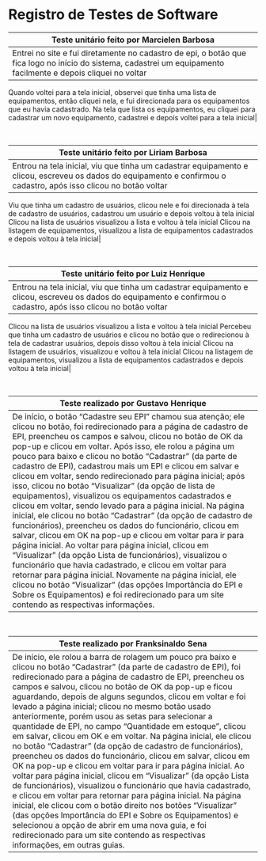 # Registro de Testes de Software

<!-- <span style="color:red">Pré-requisitos: <a href="3-Projeto de Interface.md"> Projeto de Interface</a></span>, <a href="8-Plano de Testes de Software.md"> Plano de Testes de Software</a>

Relatório com as evidências dos testes de software realizados no sistema pela equipe, baseado em um plano de testes pré-definido.

## Avaliação

Discorra sobre os resultados do teste. Ressaltando pontos fortes e fracos identificados na solução. Comente como o grupo pretende atacar esses pontos nas próximas iterações. Apresente as falhas detectadas e as melhorias geradas a partir dos resultados obtidos nos testes.

> **Links Úteis**:
> - [Ferramentas de Test para Java Script](https://geekflare.com/javascript-unit-testing/) -->

| Teste unitário feito por Marcielen Barbosa |
| ---- |
| Entrei no site e fui diretamente no cadastro de epi, o botão que fica logo no início do sistema, cadastrei um equipamento facilmente e depois cliquei no voltar
Quando voltei para a tela inicial, observei que tinha uma lista de equipamentos, então cliquei nela, e fui direcionada para os equipamentos que eu havia cadastrado.
Na tela que lista os equipamentos, eu cliquei para cadastrar um novo equipamento, cadastrei e depois voltei para a tela inicial|

<br>

| Teste unitário feito por Liriam Barbosa |
| ---- |
| Entrou na tela inicial, viu que tinha um cadastrar equipamento e clicou, escreveu os dados do equipamento e confirmou o cadastro, após isso clicou no botão voltar
Viu que tinha um cadastro de usuários, clicou nele e foi direcionada à tela de cadastro de usuários, cadastrou um usuário e depois voltou à tela inicial
Clicou na lista de usuários visualizou a lista e voltou à tela inicial
Clicou na listagem de equipamentos, visualizou a lista de equipamentos cadastrados e depois voltou à tela inicial|

<br>

| Teste unitário feito por Luiz Henrique |
| ---- |
| Entrou na tela inicial, viu que tinha um cadastrar equipamento e clicou, escreveu os dados do equipamento e confirmou o cadastro, após isso clicou no botão voltar
Clicou na lista de usuários visualizou a lista e voltou à tela inicial
Percebeu que tinha um cadastro de usuários e clicou no botão que o redirecionou à tela de cadastrar usuários, depois disso voltou à tela inicial
Clicou na listagem de usuários, visualizou e voltou à tela inicial
Clicou na listagem de equipamentos, visualizou a lista de equipamentos cadastrados e depois voltou à tela inicial|

<br>

| Teste realizado por Gustavo Henrique |
| ---- |
| De início, o botão “Cadastre seu EPI” chamou sua atenção; ele clicou no botão, foi redirecionado para a página de cadastro de EPI, preencheu os campos e salvou, clicou no botão de OK da pop-up e clicou em voltar. Após isso, ele rolou a página um pouco para baixo e clicou no botão “Cadastrar” (da parte de cadastro de EPI), cadastrou mais um EPI e clicou em salvar e clicou em voltar, sendo redirecionado para página inicial; após isso, clicou no botão “Visualizar” (da opção de lista de equipamentos), visualizou os equipamentos cadastrados e clicou em voltar, sendo levado para a página inicial. Na página inicial, ele clicou no botão “Cadastrar” (da opção de cadastro de funcionários), preencheu os dados do funcionário, clicou em salvar, clicou em OK na pop-up e clicou em voltar para ir para página inicial. Ao voltar para página inicial, clicou em “Visualizar” (da opção Lista de funcionários), visualizou o funcionário que havia cadastrado, e clicou em voltar para retornar para página inicial. Novamente na página inicial, ele clicou no botão “Visualizar” (das opções Importância do EPI e Sobre os Equipamentos) e foi redirecionado para um site contendo as respectivas informações. | 

<br>

| Teste realizado por Franksinaldo Sena |
| ---- |
| De início, ele rolou a barra de rolagem um pouco pra baixo e clicou no botão “Cadastrar” (da parte de cadastro de EPI), foi redirecionado para a página de cadastro de EPI, preencheu os campos e salvou, clicou no botão de OK da pop-up e ficou aguardando, depois de alguns segundos, clicou em voltar e foi levado a página inicial; clicou no mesmo botão usado anteriormente, porém usou as setas para selecionar a quantidade de EPI, no campo “Quantidade em estoque”, clicou em salvar, clicou em OK e em voltar. Na página inicial, ele clicou no botão “Cadastrar” (da opção de cadastro de funcionários), preencheu os dados do funcionário, clicou em salvar, clicou em OK na pop-up e clicou em voltar para ir para página inicial. Ao voltar para página inicial, clicou em “Visualizar” (da opção Lista de funcionários), visualizou o funcionário que havia cadastrado, e clicou em voltar para retornar para página inicial. Na página inicial, ele clicou com o botão direito nos botões “Visualizar” (das opções Importância do EPI e Sobre os Equipamentos) e selecionou a opção de abrir em uma nova guia, e foi redirecionado para um site contendo as respectivas informações, em outras guias. |

<br>

